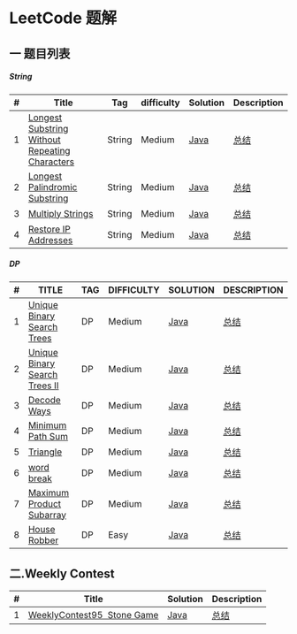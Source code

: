 # LeetCode 题解

## 一 题目列表

##### String

| #    | Title                                                        | Tag    | difficulty | Solution                                                     | Description                                                  |
| ---- | ------------------------------------------------------------ | ------ | ---------- | ------------------------------------------------------------ | ------------------------------------------------------------ |
| 1    | [ Longest Substring Without Repeating Characters ](https://leetcode.com/problems/longest-substring-without-repeating-characters/description/) | String | Medium     | [Java](https://github.com/Tmcsn/leetcode/blob/master/src/StringProblem/String03.java) | [总结](https://github.com/Tmcsn/leetcode/blob/master/md/%E6%9C%80%E9%95%BF%E6%97%A0%E9%87%8D%E5%A4%8D%E5%AD%97%E7%AC%A6%E4%B8%B2.md) |
| 2    | [ Longest Palindromic Substring ](https://leetcode.com/problems/longest-palindromic-substring/description/) | String | Medium     | [Java](https://github.com/Tmcsn/leetcode/blob/master/src/StringProblem/String05.java) | [总结](https://github.com/Tmcsn/leetcode/blob/master/md/%E6%9C%80%E9%95%BF%E5%9B%9E%E6%96%87%E5%AD%97%E7%AC%A6%E5%AD%90%E4%B8%B2.md) |
| 3    | [Multiply Strings](https://leetcode.com/problems/multiply-strings/description/) | String | Medium     | [Java](https://github.com/Tmcsn/leetcode/blob/master/src/StringProblem/String43.java) | [总结](https://github.com/Tmcsn/leetcode/blob/master/md/Multiply%20Strings.md) |
| 4    | [ Restore IP Addresses ](https://leetcode.com/problems/restore-ip-addresses/description/) | String | Medium     | [Java](https://github.com/Tmcsn/leetcode/blob/master/src/StringProblem/String93.java) | [总结](https://github.com/Tmcsn/leetcode/blob/master/md/Restore%20IP%20Addresses.md) |

##### DP

| #    | TITLE                                                        | TAG  | DIFFICULTY | SOLUTION                                                     | DESCRIPTION                                                  |
| ---- | ------------------------------------------------------------ | ---- | ---------- | ------------------------------------------------------------ | ------------------------------------------------------------ |
| 1    | [Unique Binary Search Trees](https://leetcode.com/problems/unique-binary-search-trees/) | DP   | Medium     | [Java](https://github.com/Tmcsn/leetcode/blob/master/src/DPProblem/DP96.java) | [总结](https://github.com/Tmcsn/leetcode/blob/master/md/Unique%20Binary%20Search%20Trees.md) |
| 2    | [Unique Binary Search Trees II](https://leetcode.com/problems/unique-binary-search-trees-ii/) | DP   | Medium     | [Java](https://github.com/Tmcsn/leetcode/blob/master/src/DPProblem/DP95.java) | [总结](https://github.com/Tmcsn/leetcode/blob/master/md/Unique%20Binary%20Search%20Trees%20II.md) |
| 3    | [Decode Ways](https://leetcode.com/problems/decode-ways/)    | DP   | Medium     | [Java](https://github.com/Tmcsn/leetcode/blob/master/src/DPProblem/DP91.java) | [总结](https://github.com/Tmcsn/leetcode/blob/master/md/91.%20Decode%20Ways.md) |
| 4    | [Minimum Path Sum](https://leetcode.com/problems/minimum-path-sum/) | DP   | Medium     | [Java](https://leetcode.com/problems/minimum-path-sum/)      | [总结](https://github.com/Tmcsn/leetcode/blob/master/md/64.%20Minimum%20Path%20Sum%20%2663.%20Unique%20Paths%20II.md) |
| 5    | [Triangle](https://leetcode.com/problems/triangle/)          | DP   | Medium     | [Java](https://github.com/Tmcsn/leetcode/blob/master/src/DPProblem/DP120.java) | [总结](https://github.com/Tmcsn/leetcode/blob/master/md/120.%20Triangle.md) |
| 6    | [word break](https://leetcode.com/problems/word-break/)      | DP   | Medium     | [Java](https://github.com/Tmcsn/leetcode/blob/master/src/DPProblem/DP139.java) | [总结](https://github.com/Tmcsn/leetcode/blob/master/md/DP139%20Word%20Break.md) |
| 7    | [Maximum Product Subarray](https://leetcode.com/problems/maximum-product-subarray/) | DP   | Medium     | [Java](https://github.com/Tmcsn/leetcode/blob/master/src/DPProblem/DP152.java) | [总结](https://github.com/Tmcsn/leetcode/blob/master/md/DP%20152%20Maximum%20Product%20Subarray.md) |
| 8    | [House Robber](https://leetcode.com/problems/house-robber/)  | DP   | Easy       | [Java](https://github.com/Tmcsn/leetcode/blob/master/src/DPProblem/DP198.java) | [总结](https://github.com/Tmcsn/leetcode/blob/master/md/DP%20198%20House%20Robber.md) |



## 二.Weekly Contest

| #    | Title                                                        | Solution                                                     | Description                                                  |
| ---- | ------------------------------------------------------------ | ------------------------------------------------------------ | ------------------------------------------------------------ |
| 1    | [WeeklyContest95   Stone Game ](https://leetcode.com/contest/weekly-contest-95/problems/stone-game/) | [Java](https://github.com/Tmcsn/leetcode/blob/master/src/WeeklyContest/Contest95/StoneGame877.java) | [总结](https://github.com/Tmcsn/leetcode/blob/master/md/Stone%20game.md) |

